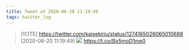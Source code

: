 ```yaml
---
title: Tweet at 2020-06-20 11:19:49
tags: twitter_log
---
```


> [!CITE] https://twitter.com/kaisekiriu/status/1274165026065010688 (2020-06-20 11:19:49)
> ![](https://twitter.com/kaisekiriu/status/1274165026065010688)
> https://t.co/Bx5moD1me0
